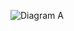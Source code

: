 ![Diagram A](https://user-images.githubusercontent.com/94337426/144249315-6d1061c6-bde7-494f-b940-333271e3ce3d.jpg)
